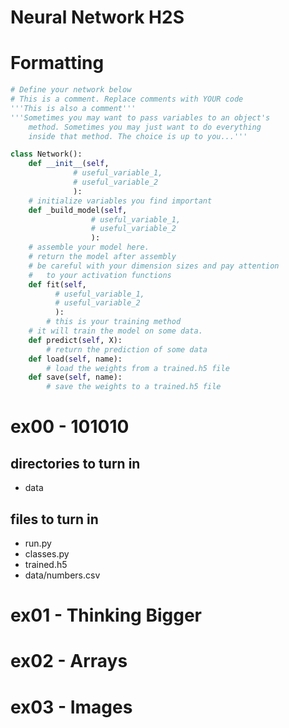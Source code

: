 # Neural Network H2S

# Formatting

```python
# Define your network below
# This is a comment. Replace comments with YOUR code
'''This is also a comment'''
'''Sometimes you may want to pass variables to an object's
    method. Sometimes you may just want to do everything
    inside that method. The choice is up to you...'''

class Network():
	def __init__(self,
              # useful_variable_1,
              # useful_variable_2
              ):
    # initialize variables you find important
	def _build_model(self,
                  # useful_variable_1,
                  # useful_variable_2
                  ):
    # assemble your model here.
    # return the model after assembly
    # be careful with your dimension sizes and pay attention
    #   to your activation functions
	def fit(self,
          # useful_variable_1,
          # useful_variable_2
          ):
		# this is your training method
    # it will train the model on some data.
	def predict(self, X):
		# return the prediction of some data
	def load(self, name):
		# load the weights from a trained.h5 file
	def save(self, name):
		# save the weights to a trained.h5 file
```

# ex00 - 101010
## directories to turn in
 - data
## files to turn in
 - run.py
 - classes.py
 - trained.h5
 - data/numbers.csv

# ex01 - Thinking Bigger

# ex02 - Arrays

# ex03 - Images
